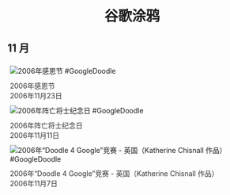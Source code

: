 
<h1 align="center"> 谷歌涂鸦 </h1>




## 11 月

<div class="image">


<img src="https://lh3.googleusercontent.com/YFSC2MOu83M5ZUAavmtQUn6tmEW7o1ZoC9XB4ZDtuyIySkFVzFgo2eQ8NXHCuRUYkereIMbu512PzEUe-CnAJSczF-ZFYR4jcJG7Ifg8_g=s660" alt="2006年感恩节 #GoogleDoodle" style="margin: 5px"/>
<div class="info" style="font-size: 14px; color:#333333; margin:5px"><div class="title">2006年感恩节</div><div class="date">2006年11月23日</div></div>

<img src="https://www.google.com/logos/2006/poppy06.gif" alt="2006年阵亡将士纪念日 #GoogleDoodle" style="margin: 5px"/>
<div class="info" style="font-size: 14px; color:#333333; margin:5px"><div class="title">2006年阵亡将士纪念日</div><div class="date">2006年11月11日</div></div>

<img src="https://www.google.com/logos/2006/uk_doodle4google06.gif" alt="2006年“Doodle 4 Google”竞赛 - 英国（Katherine Chisnall 作品） #GoogleDoodle" style="margin: 5px"/>
<div class="info" style="font-size: 14px; color:#333333; margin:5px"><div class="title">2006年“Doodle 4 Google”竞赛 - 英国（Katherine Chisnall 作品）</div><div class="date">2006年11月7日</div></div>

</div>








